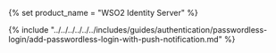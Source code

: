 {% set product_name = "WSO2 Identity Server" %}

{% include "../../../../../../includes/guides/authentication/passwordless-login/add-passwordless-login-with-push-notification.md" %}